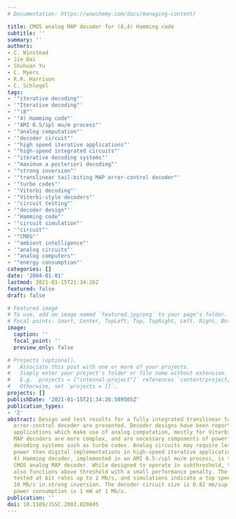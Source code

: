 ```yaml
---
# Documentation: https://wowchemy.com/docs/managing-content/

title: CMOS analog MAP decoder for (8,4) Hamming code
subtitle: ''
summary: ''
authors:
- C. Winstead
- Jie Dai
- Shuhuan Yu
- C. Myers
- R.R. Harrison
- C. Schlegel
tags:
- '"iterative decoding"'
- '"Iterative decoding"'
- '"(8"'
- '"4) Hamming code"'
- '"AMI 0.5/spl mu/m process"'
- '"analog computation"'
- '"decoder circuit"'
- '"high speed iterative applications"'
- '"high-speed integrated circuits"'
- '"iterative decoding systems"'
- '"maximum a posteriori decoding"'
- '"strong inversion"'
- '"translinear tail-biting MAP error-control decoder"'
- '"turbo codes"'
- '"Viterbi decoding"'
- '"Viterbi-style decoders"'
- '"circuit testing"'
- '"decoder design"'
- '"Hamming code"'
- '"circuit simulation"'
- '"circuit"'
- '"CMOS"'
- '"ambient intelligence"'
- '"analog circuits"'
- '"analog computers"'
- '"energy consumption"'
categories: []
date: '2004-01-01'
lastmod: 2021-01-15T21:34:26Z
featured: false
draft: false

# Featured image
# To use, add an image named `featured.jpg/png` to your page's folder.
# Focal points: Smart, Center, TopLeft, Top, TopRight, Left, Right, BottomLeft, Bottom, BottomRight.
image:
  caption: ''
  focal_point: ''
  preview_only: false

# Projects (optional).
#   Associate this post with one or more of your projects.
#   Simply enter your project's folder or file name without extension.
#   E.g. `projects = ["internal-project"]` references `content/project/deep-learning/index.md`.
#   Otherwise, set `projects = []`.
projects: []
publishDate: '2021-01-15T21:34:26.589505Z'
publication_types:
- '2'
abstract: Design and test results for a fully integrated translinear tail-biting MAP
  error-control decoder are presented. Decoder designs have been reported for various
  applications which make use of analog computation, mostly for Viterbi-style decoders.
  MAP decoders are more complex, and are necessary components of powerful iterative
  decoding systems such as turbo codes. Analog circuits may require less area and
  power than digital implementations in high-speed iterative applications. Our (8,
  4) Hamming decoder, implemented in an AMI 0.5-/spl mu/m process, is the first functioning
  CMOS analog MAP decoder. While designed to operate in subthreshold, the decoder
  also functions above threshold with a small performance penalty. The chip has been
  tested at bit rates up to 2 Mb/s, and simulations indicate a top speed of about
  10 Mb/s in strong inversion. The decoder circuit size is 0.82 mm/sup 2/, and typical
  power consumption is 1 mW at 1 Mb/s.
publication: ''
doi: 10.1109/JSSC.2003.820845
---
```

